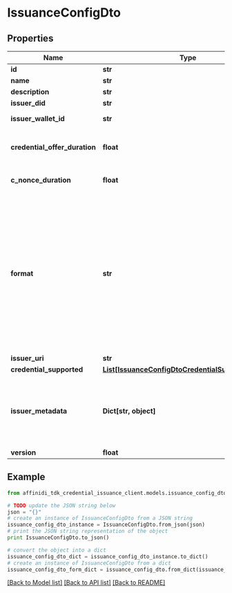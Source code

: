 # IssuanceConfigDto

## Properties

| Name                          | Type                                                                                                | Description                                                                                                                                                             | Notes      |
| ----------------------------- | --------------------------------------------------------------------------------------------------- | ----------------------------------------------------------------------------------------------------------------------------------------------------------------------- | ---------- |
| **id**                        | **str**                                                                                             |                                                                                                                                                                         | [optional] |
| **name**                      | **str**                                                                                             |                                                                                                                                                                         | [optional] |
| **description**               | **str**                                                                                             |                                                                                                                                                                         | [optional] |
| **issuer_did**                | **str**                                                                                             | Issuer DID                                                                                                                                                              | [optional] |
| **issuer_wallet_id**          | **str**                                                                                             | Issuer Wallet id                                                                                                                                                        | [optional] |
| **credential_offer_duration** | **float**                                                                                           | credential offer duration in second                                                                                                                                     | [optional] |
| **c_nonce_duration**          | **float**                                                                                           | c_nonce duration in second                                                                                                                                              | [optional] |
| **format**                    | **str**                                                                                             | String identifying the format of this Credential, i.e., jwt_vc_json-ld or ldp_vc. Depending on the format value, the object contains further elements defining the type | [optional] |
| **issuer_uri**                | **str**                                                                                             | Issuer URI                                                                                                                                                              | [optional] |
| **credential_supported**      | [**List[IssuanceConfigDtoCredentialSupportedInner]**](IssuanceConfigDtoCredentialSupportedInner.md) |                                                                                                                                                                         | [optional] |
| **issuer_metadata**           | **Dict[str, object]**                                                                               | Issuer public information wallet may want to show to user during consent confirmation                                                                                   | [optional] |
| **version**                   | **float**                                                                                           |                                                                                                                                                                         | [optional] |

## Example

```python
from affinidi_tdk_credential_issuance_client.models.issuance_config_dto import IssuanceConfigDto

# TODO update the JSON string below
json = "{}"
# create an instance of IssuanceConfigDto from a JSON string
issuance_config_dto_instance = IssuanceConfigDto.from_json(json)
# print the JSON string representation of the object
print IssuanceConfigDto.to_json()

# convert the object into a dict
issuance_config_dto_dict = issuance_config_dto_instance.to_dict()
# create an instance of IssuanceConfigDto from a dict
issuance_config_dto_form_dict = issuance_config_dto.from_dict(issuance_config_dto_dict)
```

[[Back to Model list]](../README.md#documentation-for-models) [[Back to API list]](../README.md#documentation-for-api-endpoints) [[Back to README]](../README.md)
